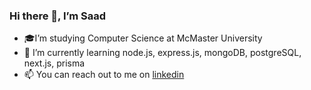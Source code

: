 ### Hi there 👋, I’m Saad
- 🎓I’m studying Computer Science at McMaster University
- 🌱 I’m currently learning node.js, express.js, mongoDB, postgreSQL, next.js, prisma
- 📫 You can reach out to me on [linkedin](https://www.linkedin.com/in/saad-tariq-cs/)
<!--
**tariqs26/tariqs26** is a ✨ _special_ ✨ repository because its `README.md` (this file) appears on your GitHub profile.

Here are some ideas to get you started:

- 🔭 I’m currently working on ...
- 👯 I’m looking to collaborate on ...
- 💬 Ask me about ...
- 📫 How to reach me: ...
- ⚡ Fun fact: ...
-->
